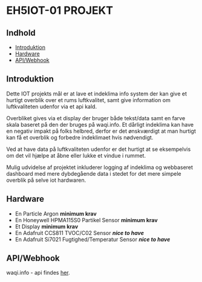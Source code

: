 # EH5IOT-01 PROJEKT
## Indhold
* [Introduktion](#Introduktion)
* [Hardware](#Hardware)
* [API/Webhook](#API/Webhook)

## Introduktion
Dette IOT projekts mål er at lave et indeklima info system der kan give et hurtigt overblik over et rums luftkvalitet, samt give information om luftkvaliteten udenfor via et api kald.

Overbliket gives via et display der bruger både tekst/data samt en farve skala baseret på den der bruges på waqi.info. 
Et dårligt indeklima kan have en negativ impakt på folks helbred, derfor er det ønskværdigt at man hurtigt kan få et overblik og forbedre indeklimaet hvis nødvendigt. 

Ved at have data på luftkvaliteten udenfor er det hurtigt at se eksempelvis om det vil hjælpe at åbne eller lukke et vindue i rummet.

Mulig udvidelse af projektet inkluderer logging af indeklima og webbaseret dashboard med mere dybdegående data i stedet for det mere simpele overblik på selve iot hardwaren.

## Hardware
* En Particle Argon **minimum krav**
* En Honeywell HPMA115S0 Partikel Sensor **minimum krav**
* Et Display **minimum krav**
* En Adafruit CCS811 TVOC/C02 Sensor ***nice to have***
* En Adafruit Si7021 Fugtighed/Temperatur Sensor ***nice to have***

## API/Webhook
waqi.info - api findes [her](https://aqicn.org/api/).